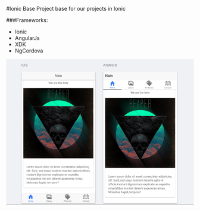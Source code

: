 #Ionic Base
Project base for our projects in Ionic

###Frameworks:
<ul>
	<li>Ionic</li>
	<li>AngularJs</li>
	<li>XDK</li>
	<li>NgCordova</li>
</ul>

<img src="resources/git/screenshot.png" alt="screenshot" >
